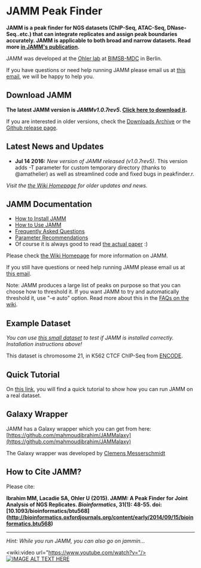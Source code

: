 JAMM Peak Finder
======

**JAMM is a peak finder for NGS datasets (ChIP-Seq, ATAC-Seq, DNase-Seq..etc.) that can integrate replicates and assign peak boundaries accurately. JAMM is applicable to both broad and narrow datasets. Read more [in JAMM's publication](http://bioinformatics.oxfordjournals.org/content/early/2014/09/15/bioinformatics.btu568).** 

JAMM was developed at the [Ohler lab](http://ohlerlab.mdc-berlin.net/) at [BIMSB-MDC](http://www.mdc-berlin.de/13800178/en/bimsb) in Berlin.

If you have questions or need help running JAMM please email us at [this email](http://www.google.com/recaptcha/mailhide/d?k=01vPijd2GG0LEbZV2NyE_rSA==&c=49GEiFp47dZQV_120clczwxYcP3tQ98VWBJtNl6_dBw=), we will be happy to help you.



Download JAMM
------

**The latest JAMM version is _JAMMv1.0.7rev5_. [Click here to download it](https://github.com/mahmoudibrahim/JAMM/archive/JAMMv1.0.7.5.zip).**

If you are interested in older versions, check the [Downloads Archive](https://github.com/mahmoudibrahim/JAMM/wiki/JAMM-Downloads-Archive) or the [Github release page](https://github.com/mahmoudibrahim/JAMM/releases). 



Latest News and Updates
------

* **Jul 14 2016:** *New version of JAMM released (v1.0.7rev5)*. This version adds -T parameter for custom temporary directory (thanks to @amathelier) as well as streamlined code and fixed bugs in peakfinder.r.

_Visit the [the Wiki Homepage](https://github.com/mahmoudibrahim/JAMM/wiki) for older updates and news._



JAMM Documentation
------

 * [How to Install JAMM](https://github.com/mahmoudibrahim/JAMM/wiki/Installing-JAMM)
 * [How to Use JAMM](https://github.com/mahmoudibrahim/JAMM/wiki/Usage)
 * [Frequently Asked Questions](https://github.com/mahmoudibrahim/JAMM/wiki/Frequently-Asked-Questions)
 * [Parameter Recommendations](https://github.com/mahmoudibrahim/JAMM/wiki/JAMM-Parameter-Recommendation)
 * Of course it is always good to read [the actual paper](http://bioinformatics.oxfordjournals.org/content/31/1/48) :)

Please check [the Wiki Homepage](https://github.com/mahmoudibrahim/JAMM/wiki) for more information on JAMM. 

If you still have questions or need help running JAMM please email us at [this email](http://www.google.com/recaptcha/mailhide/d?k=01vPijd2GG0LEbZV2NyE_rSA==&c=49GEiFp47dZQV_120clczwxYcP3tQ98VWBJtNl6_dBw=).

Note: JAMM produces a large list of peaks on purpose so that you can choose how to threshold it. If you want JAMM to try and automatically threshold it, use "-e auto" option. Read more about this in the [FAQs on the wiki](https://github.com/mahmoudibrahim/JAMM/wiki/Frequently-Asked-Questions).


Example Dataset
------

*You can use [this small dataset](https://drive.google.com/file/d/0B8nxBVNVchN9cFFzQnQxMnNQUjQ/edit?usp=sharing) to test if JAMM is installed correctly. Installation instructions above!*

This dataset is chromosome 21, in K562 CTCF ChIP-Seq from [ENCODE](https://genome.ucsc.edu/ENCODE/).



Quick Tutorial
------

On [this link](https://github.com/mahmoudibrahim/JAMM/wiki/Basic-Tutorial), you will find a quick tutorial to show how you can run JAMM on a real dataset.


Galaxy Wrapper
------
JAMM has a Galaxy wrapper which you can get from here: [https://github.com/mahmoudibrahim/JAMMalaxy](https://github.com/mahmoudibrahim/JAMMalaxy)

The Galaxy wrapper was developed by [Clemens Messerschmidt](https://github.com/messersc)


How to Cite JAMM?
------

Please cite:

**Ibrahim MM, Lacadie SA, Ohler U (2015). JAMM: A Peak Finder for Joint Analysis of NGS Replicates. _Bioinformatics_, 31(1): 48-55. doi: [10.1093/bioinformatics/btu568] (http://bioinformatics.oxfordjournals.org/content/early/2014/09/15/bioinformatics.btu568)**


---

*Hint: While you run JAMM, you can also go on jammin...*

<wiki:video url="https://www.youtube.com/watch?v="/>
[![IMAGE ALT TEXT HERE](http://img.youtube.com/vi/HSs1HgM0Wos/0.jpg)](http://www.youtube.com/watch?v=HSs1HgM0Wos)
